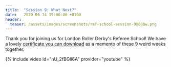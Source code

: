 ```yaml
---
title:  "Session 9: What Next?"
date:   2020-06-14 15:00:00 +0100
header:
  teaser: /assets/images/screenshots/ref-school-session-9@800w.png
---
```

<!-- more -->

Thank you for joining us for London Roller Derby's Referee School! We have a lovely [certificate you can download](/certificate/) as a memento of these 9 weird weeks together.

{% include video id="nU_2fBGll6A" provider="youtube" %}
